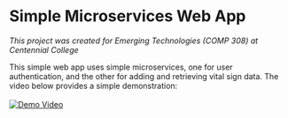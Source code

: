 # Simple Microservices Web App

*This project was created for Emerging Technologies (COMP 308) at Centennial College*

This simple web app uses simple microservices, one for user authentication, and the other for adding and retrieving vital sign data. The video below provides a simple demonstration:
<br>
<br>
[![Demo Video](https://img.youtube.com/vi/zow5tK7W1_M/0.jpg)](https://www.youtube.com/watch?v=zow5tK7W1_M)
